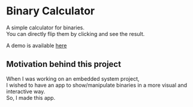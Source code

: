 # Binary Calculator 
A simple calculator for binaries. \
You can directly flip them by clicking and see the result.

A demo is available [here](https://lulkafe.github.io/BinaryCalc/)

## Motivation behind this project
When I was working on an embedded system project, \
I wished to have an app to show/manipulate binaries in a more visual and interactive way. \
So, I made this app.

